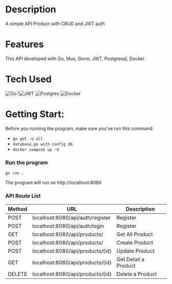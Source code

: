 # Description
A simple API Product with CRUD and JWT auth

# Features
This API developed with Go, Mux, Gorm, JWT, Postgresql, Docker
 
# Tech Used
 ![Go](https://img.shields.io/badge/go-%2300ADD8.svg?style=for-the-badge&logo=go&logoColor=white) !![JWT](https://img.shields.io/badge/JWT-black?style=for-the-badge&logo=JSON%20web%20tokens) ![Postgres](https://img.shields.io/badge/postgres-%23316192.svg?style=for-the-badge&logo=postgresql&logoColor=white) ![Docker](https://img.shields.io/badge/docker-%230db7ed.svg?style=for-the-badge&logo=docker&logoColor=white)
      
# Getting Start:
Before you running the program, make sure you've run this command:
- `go get -u all`
- `database.go with config db`
- `docker compose up -d`

### Run the program
`go run .`

The program will run on http://localhost:8080


### API Route List
| Method | URL | Description |
| ----------- | ----------- | ----------- | 
| POST | localhost:8080/api/auth/register  | Register 
| POST | localhost:8080/api/auth/login  | Register 
| GET | localhost:8080/api/products/  | Get All Product | Add Authorization {{token}}
| POST | localhost:8080/api/products/  | Create Product | Add Authorization {{token}}
| POST | localhost:8080/api/products/{id}  | Update Product | Add Authorization {{token}}
| GET | localhost:8080/api/products/{id}  | Get Detail a Product | Add Authorization {{token}}
| DELETE | localhost:8080/api/products/{id}  | Delete a Product | Add Authorization {{token}}
 
<!-- </> with 💛 by readMD (https://readmd.itsvg.in) -->
